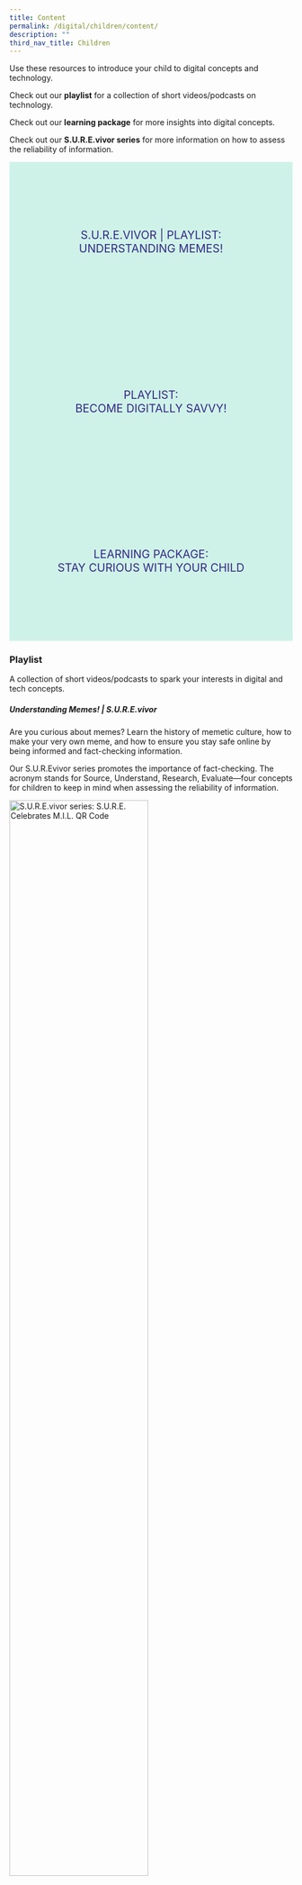 ```yaml
---
title: Content
permalink: /digital/children/content/
description: ""
third_nav_title: Children
---
```

<style type="text/css">
/* Links */
.content a { color: #322987; }
.content a:focus,
.content a:hover { color: #28216c; }

/* Button Outline */
.bp-button { padding-left: 1.5rem; padding-right: 1.5rem; }
.bp-button.is-primary-outline { border: 1px solid #322987; color: #322987; background-color: transparent; text-decoration: none; }
.bp-button.is-primary-outline:focus,
.bp-button.is-primary-outline:hover { border: 1px solid #322987; color: #cff2e8; background-color: #322987; text-decoration: none; }

/* Responsive Iframe */
.responsive-iframe { position: absolute; top: 0; left: 0; bottom: 0; right: 0; width: 100%; height: 100%; }
.responsive-iframe-container { position: relative; overflow: hidden; width: 100%; }
.responsive-iframe-container.ratio-16by9 { padding-top: 56.25%; }
.responsive-iframe-container.ratio-4by3 { padding-top: 75%; }
.responsive-iframe-container.ratio-3by2 { padding-top: 66.66%; }
.responsive-iframe-container.ratio-1by1 { padding-top: 100%; }

/* Click Box */
.clickbox { display: block; position: relative; width: 100%; padding-bottom: 56.25%; background-color: transparent; }
.clickbox span { padding: .5rem; }
.clickbox a { position: absolute; display: flex; width: 100%; height: 100%; align-items: center; justify-content: center; font-size: 1.25rem; text-align: center; text-decoration: none; text-transform: uppercase; }
.clickbox a:focus,
.clickbox a:hover { text-decoration: none; }

/* Indigo Sky */
.clickbox.is-sky-indigo { background-color: #cff2e8; color: #322987; }
.clickbox.is-sky-indigo a { color: #322987; }
.clickbox.is-sky-indigo a:focus,
.clickbox.is-sky-indigo a:hover { background-color: #322987; color: #cff2e8; }
</style>

Use these resources to introduce your child to digital concepts and technology.

Check out our **playlist** for a collection of short videos/podcasts on technology.

Check out our **learning package** for more insights into digital concepts.

Check out our **S.U.R.E.vivor series** for more information on how to assess the reliability of information.

<div class="row is-multiline">
  <div class="col is-one-third">
    <div class="clickbox is-sky-indigo">
      <a href="#playlist-surevivor-Understanding-Memes">
        <span> S.U.R.E.vivor | Playlist: <br>Understanding Memes!</span>
      </a>
    </div>
  </div>
  <div class="col is-one-third">
    <div class="clickbox is-sky-indigo">
      <a href="#playlist">
        <span>Playlist:<br>Become Digitally Savvy!</span>
      </a>
    </div>
  </div>
  <div class="col is-one-third">
    <div class="clickbox is-sky-indigo">
      <a href="#lp-staycuriouswithyourchild">
        <span>Learning Package:<br>Stay Curious With Your Child</span>
      </a>
    </div>
  </div>
  </div>

<h3 class="margin--bottom--lg"><b>Playlist</b></h3>
<p>A collection of short videos/podcasts to spark your interests in digital and tech concepts.</p>

<h5 id="playlist-surevivor-Understanding-Memes"><b>Understanding Memes! | S.U.R.E.vivor</b></h5>
Are you curious about memes? Learn the history of memetic culture, how to make your very own meme, and how to ensure you stay safe online by being informed and fact-checking information.  

Our S.U.R.Evivor series promotes the importance of fact-checking. The acronym stands for Source, Understand, Research, Evaluate—four concepts for children to keep in mind when assessing the reliability of information.
<br>
<div class="row is-multiline margin--bottom--lg">
  <div class="col is-two-fifths">
  <img src="/images/digital/children/children%20bingo%20qr%20code.png" alt="S.U.R.E.vivor series: S.U.R.E. Celebrates M.I.L. QR Code" style="width:70%;">
  </div>
  <div class="col is-three-fifths">
  Take part in the National Library Board’s “S.U.R.E. BINGO Lucky Draw” by scanning the QR code or clicking on this link: <a href="https://go.gov.sg/surecelebratemil-read-learnxdigital">https://go.gov.sg/surecelebratemil-read-learnxdigital</a>
 <br><em><br>[Note: Link will go live on 1 Oct 2022]<br></em><br>
  </div>
</div>
<div class="row is-multiline margin--bottom--lg">
  <div class="col is-two-fifths">
    <div class="responsive-iframe-container ratio-16by9">
     <iframe class="responsive-iframe" src="https://www.youtube.com/embed/ECrct3cUhPA"></iframe>
    </div>
  </div>
  <div class="col is-three-fifths">
    <p><b>STUDENT TUTORIAL: Make a Meme (5:15)</b><br>
Do you want to create and post your very own meme on social media? Watch this tutorial video to learn how to use your own creativity and make some memes!<br><br>
<small>Source:  STUDENT TUTORIAL: Make a Meme (2020, May 26). National Library Board, Singapore. Retrieved 2022, September 22.</small></p>
  </div>
</div>
<div class="row is-multiline margin--bottom--lg">
  <div class="col is-two-fifths">
    <div class="responsive-iframe-container ratio-16by9">
     <iframe class="responsive-iframe" src="https://www.youtube.com/embed/bYJZA86dPEo"></iframe>
    </div>
  </div>
  <div class="col is-three-fifths">
  <p><b> Why Do Memes Matter? - Glad You Asked S1 (19:00)</b><br>
How are memes created? What makes them popular and viral? How do they impact the political world? Check out this video to understand the memetic culture even more by discovering how memes have been used for advertising, political messaging, and disinformation all across the world. <br><br>
<small> Source: Why Do Memes Matter? - Glad You Asked S1 (2019, October 8). National Library Board, Singapore. Retrieved 2022, September 19.</small></p>
  </div>
</div>
<div class="row is-multiline margin--bottom--lg">
  <div class="col is-two-fifths">
    <div class="responsive-iframe-container ratio-16by9">
     <iframe class="responsive-iframe" src="https://www.youtube.com/embed/vzXO2GtfXI4"></iframe>
    </div>
  </div>
  <div class="col is-three-fifths">
  <p><b>How COVID memes can spread misinformation | Is This Legit? (4:34)</b><br>
 How do we ensure we understand the context surrounding viral memes? Check out this video to find out why and how memes are used to spread misinformation, and how to fact check them.<br><br>
<small>Source: How COVID memes can spread misinformation | Is This Legit? (2022, March 21). National Library Board, Singapore. Retrieved 2022, September 19.</small></p>
  </div>
</div>

<h5 id="playlist"><b>Become Digitally Savvy!</b></h5>
Learn how to keep yourself safe online as you explore all the information available out there. Become even more digitally savvy through our curated resources for you below.
<br>
<div class="row is-multiline margin--bottom--lg">
  <div class="col is-two-fifths">
    <div class="responsive-iframe-container ratio-16by9">
     <iframe class="responsive-iframe" src="https://www.youtube.com/embed/tGFfZ8kVuMs"></iframe>
    </div>
  </div>
  <div class="col is-three-fifths">
    <p><b>My Favourite Days | Storytime (12:54)</b><br>
Drones! Robots! And more! Be enchanted by how augmented reality enhances this charming story. Try it yourself and see the pages come alive with your smartphone.<br><br>
<small>Source: My Favourite Days | Storytime (2021, December 25). National Library Board, Singapore. Retrieved 2022, January 26.</small></p>
  </div>
</div>
<div class="row is-multiline margin--bottom--lg">
  <div class="col is-two-fifths">
    <div class="responsive-iframe-container ratio-16by9">
     <iframe class="responsive-iframe" src="https://www.youtube.com/embed/HlvK6DLwCz4"></iframe>
    </div>
  </div>
  <div class="col is-three-fifths">
  <p><b> How 3D Printers Work | How Things Work with Kamri Noel (2:43)</b><br>
Do you know how 3D printers work? Join Kamri Noel, as she goes on a quest to understand her 3D printer with the help of a Nat Geo expert. <br><br>
<small>Source: How 3D Printers Work | How Things Work with Kamri Noel (2018, November 6). Nat Geo Kids. Retrieved 2022, January 26.</small></p>
  </div>
</div>
<div class="row is-multiline margin--bottom--lg">
  <div class="col is-two-fifths">
    <div class="responsive-iframe-container ratio-16by9">
     <iframe class="responsive-iframe" src="https://www.youtube.com/embed/MfkeAoVo4Vo"></iframe>
    </div>
  </div>
  <div class="col is-three-fifths">
  <p><b>Learning from Scratch - EP1 (6:30)</b><br>
 Create your very own maze game using Scratch! Learn what programming is and get started on Scratch. <br><br>
<small>Source: Learning From Scratch - EP1 (2020, December 23). Government Technology Agency of Singapore. Retrieved 2022, January 26.</small></p>
  </div>
</div>
<h3><b>LEARNING PACKAGE</b></h3>
<p>Spark your child’s curiosity in digital literacy through engaging activities and articles.</p>
<img src="/images/digital/children/SCWYC.jpg" alt="SCWYC" style="width:30%;">														
<p><h5 class="margin--bottom--lg" id="lp-staycuriouswithyourchild"><b>Stay Curious with Your Child: Make a Stop Motion Masterpiece!</b></h5></p>

<p>With mobile phone camera technology becoming increasingly robust, why not take advantage of our digital devices to bring the family together. Learn how to film a simple short motion video with your child using their favourite toys as subjects! <a target="_blank" href="https://childrenandteens.nlb.gov.sg/diy-resources/primary-school-resources/permalink#make-a-stop-motion-masterpiece">Check it out!</a>

<small> Source:https://childrenandteens.nlb.gov.sg/diy-resources/primary/stay-curious-with-your-child (,). National Library Board. Retrieved 2022, January 26</small>